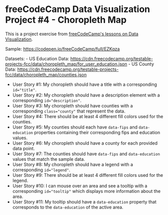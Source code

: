 # freeCodeCamp Data Visualization Project #4 - Choropleth Map

This is a project exercise from [freeCodeCamp's lessons on Data Visualization](https://www.freecodecamp.org/learn/data-visualization/data-visualization-projects/visualize-data-with-a-choropleth-map).

Sample: https://codepen.io/freeCodeCamp/full/EZKqza

Datasets:
    - US Education Data: https://cdn.freecodecamp.org/testable-projects-fcc/data/choropleth_map/for_user_education.json
    - US County Data: https://cdn.freecodecamp.org/testable-projects-fcc/data/choropleth_map/counties.json

- User Story #1: My choropleth should have a title with a corresponding `id="title"`.
- User Story #2: My choropleth should have a description element with a corresponding `id="description"`.
- User Story #3: My choropleth should have counties with a corresponding `class="county"` that represent the data.
- User Story #4: There should be at least 4 different fill colors used for the counties.
- User Story #5: My counties should each have `data-fips` and `data-education` properties containing their corresponding fips and education values.
- User Story #6: My choropleth should have a county for each provided data point.
- User Story #7: The counties should have `data-fips` and `data-education` values that match the sample data.
- User Story #8: My choropleth should have a legend with a corresponding `id="legend"`.
- User Story #9: There should be at least 4 different fill colors used for the legend.
- User Story #10: I can mouse over an area and see a tooltip with a corresponding `id="tooltip"` which displays more information about the area.
- User Story #11: My tooltip should have a `data-education` property that corresponds to the `data-education` of the active area.
